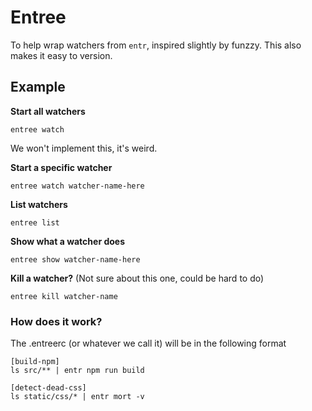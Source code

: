 # Entree    

To help wrap watchers from `entr`, inspired slightly by funzzy.
This also makes it easy to version.

## Example

**Start all watchers**
```
entree watch
```

We won't implement this, it's weird.

**Start a specific watcher**
```
entree watch watcher-name-here
```

**List watchers**
```
entree list
```

**Show what a watcher does**
```
entree show watcher-name-here
```

**Kill a watcher?**
(Not sure about this one, could be hard to do)
```
entree kill watcher-name
```

### How does it work?

The .entreerc (or whatever we call it) will be in the following format

```
[build-npm]
ls src/** | entr npm run build  

[detect-dead-css]
ls static/css/* | entr mort -v
```
